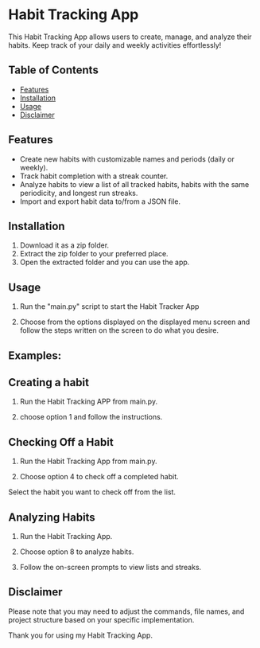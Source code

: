
# Habit Tracking App

This Habit Tracking App allows users to create, manage, and analyze their habits. Keep track of your daily and weekly activities effortlessly!

## Table of Contents
- [Features](#features)
- [Installation](#installation)
- [Usage](#usage)
- [Disclaimer](#Disclaimer)

## Features

- Create new habits with customizable names and periods (daily or weekly).
- Track habit completion with a streak counter.
- Analyze habits to view a list of all tracked habits, habits with the same periodicity, and longest run streaks.
- Import and export habit data to/from a JSON file.

## Installation

1. Download it as a zip folder. 
2. Extract the zip folder to your preferred place.
3. Open the extracted folder and you can use the app.  


## Usage
1. Run the "main.py" script to start the Habit Tracker App 

2. Choose from the options displayed on the displayed menu screen and follow the steps written on the 
screen to do what you desire.

## Examples:

## Creating a habit 
1. Run the Habit Tracking APP from main.py.

2. choose option 1 and follow the instructions.

## Checking Off a Habit
1. Run the Habit Tracking App from main.py.

2. Choose option 4 to check off a completed habit.

Select the habit you want to check off from the list.

## Analyzing Habits
1. Run the Habit Tracking App.

2. Choose option 8 to analyze habits.

3. Follow the on-screen prompts to view lists and streaks.

## Disclaimer

Please note that you may need to adjust the commands, file names, and project structure based on your specific implementation.

Thank you for using my Habit Tracking App.
